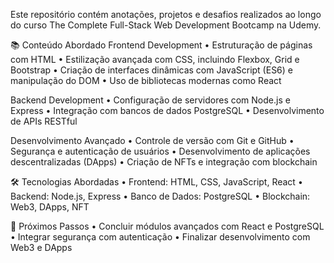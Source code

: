Este repositório contém anotações, projetos e desafios realizados ao longo do curso The Complete Full-Stack Web Development Bootcamp na Udemy.

📚 Conteúdo Abordado
Frontend Development
	•	Estruturação de páginas com HTML
	•	Estilização avançada com CSS, incluindo Flexbox, Grid e Bootstrap
	•	Criação de interfaces dinâmicas com JavaScript (ES6) e manipulação do DOM
	•	Uso de bibliotecas modernas como React

Backend Development
	•	Configuração de servidores com Node.js e Express
	•	Integração com bancos de dados PostgreSQL
	•	Desenvolvimento de APIs RESTful

Desenvolvimento Avançado
	•	Controle de versão com Git e GitHub
	•	Segurança e autenticação de usuários
	•	Desenvolvimento de aplicações descentralizadas (DApps)
	•	Criação de NFTs e integração com blockchain

🛠️ Tecnologias Abordadas
	•	Frontend: HTML, CSS, JavaScript, React
	•	Backend: Node.js, Express
	•	Banco de Dados: PostgreSQL
	•	Blockchain: Web3, DApps, NFT

🌟 Próximos Passos
	•	Concluir módulos avançados com React e PostgreSQL
	•	Integrar segurança com autenticação
	•	Finalizar desenvolvimento com Web3 e DApps
